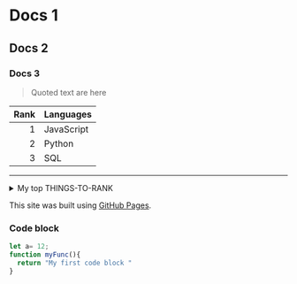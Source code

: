 # Docs 1
## Docs 2
### Docs 3

> Quoted text are here

| Rank | Languages |
|-----:|-----------|
|     1| JavaScript|
|     2| Python    |
|     3| SQL       |

---
<!-- Collaose section -->
<details>
<summary>My top THINGS-TO-RANK</summary>
YOUR TABLE
</details>

This site was built using [GitHub Pages](https://pages.github.com/).

### Code block
```javascript
let a= 12;
function myFunc(){
  return "My first code block "
}
```


